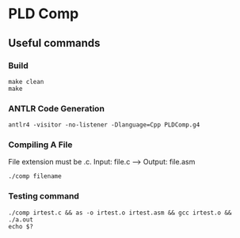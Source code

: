 # PLD Comp

## Useful commands

### Build
```
make clean
make
```

### ANTLR Code Generation

```
antlr4 -visitor -no-listener -Dlanguage=Cpp PLDComp.g4
```

### Compiling A File
File extension must be .c. Input: file.c --> Output: file.asm
```
./comp filename
```
### Testing command

```
./comp irtest.c && as -o irtest.o irtest.asm && gcc irtest.o && ./a.out
echo $?
```
